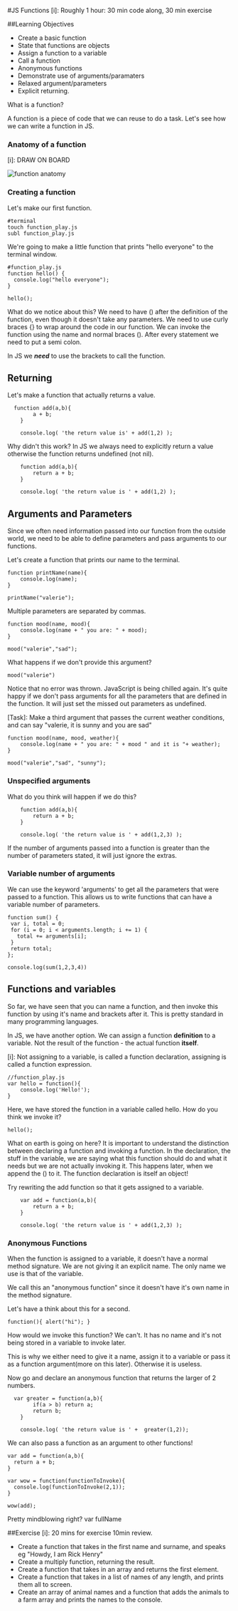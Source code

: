 #JS Functions
[i]: Roughly 1 hour:  30 min code along, 30 min exercise

##Learning Objectives
- Create a basic function
- State that functions are objects
- Assign a function to a variable
- Call a function
- Anonymous functions
- Demonstrate use of arguments/paramaters
- Relaxed argument/parameters
- Explicit returning.

What is a function?

A function is a piece of code that we can reuse to do a task. Let's see how we can write a function in JS.

### Anatomy of a function

[i]: DRAW ON BOARD

![function anatomy](function_anatomy.png)


### Creating a function

Let's make our first function.

```
#terminal
touch function_play.js
subl function_play.js
```

We're going to make a little function that prints "hello everyone" to the terminal window.

```
#function_play.js
function hello() {
  console.log("hello everyone");
}

hello();
```


What do we notice about this? We need to have () after the definition of the function, even though it doesn't take any parameters. We need to use curly braces {} to wrap around the code in our function. We can invoke the function using the name and normal braces (). After every statement we need to put a semi colon.

In JS we ***need*** to use the brackets to call the function.

## Returning

Let's make a function that actually returns a value.

```
  function add(a,b){
		a + b;
	}

	console.log( 'the return value is' + add(1,2) );
```

Why didn't this work?  In JS we always need to explicitly return a value otherwise the function returns undefined (not nil).

```
	function add(a,b){
		return a + b;
	}

	console.log( 'the return value is ' + add(1,2) );
```

## Arguments and Parameters

Since we often need information passed into our function from the outside world, we need to be able to define parameters and pass arguments to our functions.

Let's create a function that prints our name to the terminal.

```
function printName(name){
	console.log(name);
}

printName("valerie");
```
Multiple parameters are separated by commas.

```
function mood(name, mood){
	console.log(name + " you are: " + mood);
}

mood("valerie","sad");
```
What happens if we don't provide this argument?

```
mood("valerie")
```

Notice that no error was thrown. JavaScript is being chilled again. It's quite happy if we don't pass arguments for all the parameters that are defined in the function.  It will just set the missed out parameters as undefined.


[Task]:
Make a third argument that passes the current weather conditions, and can say "valerie, it is sunny and you are sad"

```
function mood(name, mood, weather){
	console.log(name + " you are: " + mood " and it is "+ weather);
}

mood("valerie","sad", "sunny");
```

### Unspecified arguments

What do you think will happen if we do this?

```
	function add(a,b){
		return a + b;
	}

	console.log( 'the return value is ' + add(1,2,3) );
```

If the number of arguments passed into a function is greater than the number of parameters stated,  it will just ignore the extras.

### Variable number of arguments

We can use the keyword 'arguments' to get all the parameters that were passed to a function. This allows us to write functions that can have a variable number of parameters.

```
function sum() {
 var i, total = 0;
 for (i = 0; i < arguments.length; i += 1) {
   total += arguments[i];
 }
 return total;
};

console.log(sum(1,2,3,4))

```

## Functions and variables

So far, we have seen that you can name a function, and then invoke this function by using it's name and brackets after it. This is pretty standard in many programming languages.  

In JS, we have another option. We can assign a function **definition** to a variable. Not the result of the function - the actual function **itself**.

[i]: Not assigning to a variable,  is called a function declaration,  assigning is called a function expression.

```
//function_play.js
var hello = function(){
	console.log('Hello!');
}
```
Here, we have stored the function in a variable called hello. How do you think we invoke it?

```
hello();
```

What on earth is going on here? It is important to understand the distinction between declaring a function and invoking a function. In the declaration, the stuff in the variable, we are saying what this function should do and what it needs but we are not actually invoking it. This happens later, when we append the () to it. The function declaration is itself an object!

Try rewriting the add function so that it gets assigned to a variable.

```
	var add = function(a,b){
		return a + b;
	}

	console.log( 'the return value is ' + add(1,2,3) );

```

### Anonymous Functions

When the function is assigned to a variable, it doesn't have a normal method signature. We are not giving it an explicit name. The only name we use is that of the variable.

We call this an "anonymous function" since it doesn't have it's own name in the method signature.

Let's have a think about this for a second.

```
function(){ alert("hi"); }
```
How would we invoke this function? We can't. It has no name and it's not being stored in a variable to invoke later.

This is why we either need to give it a name, assign it to a variable or pass it as a function argument(more on this later). Otherwise it is useless.

Now go and declare an anonymous function that returns the larger of 2 numbers.

```
  var greater = function(a,b){
		if(a > b) return a;
		return b;
	}

	console.log( 'the return value is ' +  greater(1,2));
```

We can also pass a function as an argument to other functions!

```
var add = function(a,b){
  return a + b;
}

var wow = function(functionToInvoke){
  console.log(functionToInvoke(2,1));
}

wow(add);
```
Pretty mindblowing right?
var fullName

##Exercise
[i]: 20 mins for exercise 10min review.

- Create a function that takes in the first name and surname, and speaks eg "Howdy, I am Rick Henry"
- Create a multiply function, returning the result.
- Create a function that takes in an array and returns the first element.
- Create a function that takes in a list of names of any length, and prints them all to screen.
- Create an array of animal names and a function that adds the animals to a farm array and prints the names to the console.

